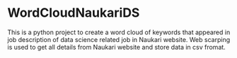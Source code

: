 # WordCloudNaukariDS
This is a python project to create a word cloud of keywords that appeared in job description of data science related job in Naukari website. 
Web scarping is used to get all details from Naukari website and store data in csv fromat.
